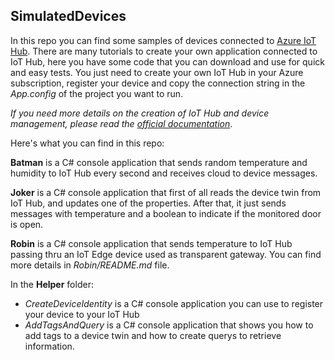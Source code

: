 ## SimulatedDevices ##

In this repo you can find some samples of devices connected to [Azure IoT Hub](https://docs.microsoft.com/en-us/azure/iot-hub/iot-hub-what-is-azure-iot). There are many tutorials to create your own application connected to IoT Hub, here you have some code that you can download and use for quick and easy tests. You just need to create your own IoT Hub in your Azure subscription, register your device and copy the connection string in the *App.config* of the project you want to run. 

*If you need more details on the creation of IoT Hub and device management, please read the [official documentation](https://docs.microsoft.com/en-us/azure/iot-hub/iot-hub-how-to)*. 

Here's what you can find in this repo:

**Batman** is a C# console application that sends random temperature and humidity to IoT Hub every second and receives cloud to device messages.

**Joker** is a C# console application that first of all reads the device twin from IoT Hub, and updates one of the properties. After that, it just sends messages with temperature and a boolean to indicate if the monitored door is open.

**Robin** is a C# console application that sends temperature to IoT Hub passing thru an IoT Edge device used as transparent gateway. You can find more details in *Robin/README.md* file.

In the **Helper** folder:
- *CreateDeviceIdentity* is a C# console application you can use to register your device to your IoT Hub
- *AddTagsAndQuery* is a C# console application that shows you how to add tags to a device twin and how to create querys to retrieve information.